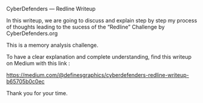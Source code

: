 CyberDefenders — Redline Writeup

In this writeup, we are going to discuss and explain step by step my process of thoughts leading to the sucess of the “Redline” Challenge by CyberDefenders.org

This is a memory analysis challenge.

To have a clear explanation and complete understanding, find this writeup on Medium with this link :

https://medium.com/@definesgraphics/cyberdefenders-redline-writeup-b65705b0c0ec

Thank you for your time.
